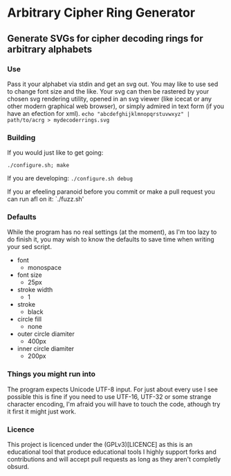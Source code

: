# Arbitrary Cipher Ring Generator
## Generate SVGs for cipher decoding rings for arbitrary alphabets

### Use

Pass it your alphabet via stdin and get an svg out. You may like to use sed to change font size and the like. Your svg can then be rastered by your chosen svg rendering utility, opened in an svg viewer (like icecat or any other modern graphical web browser), or simply admired in text form (if you have an efection for xml). 
`echo "abcdefghijklmnopqrstuvwxyz" | path/to/acrg > mydecoderrings.svg`


### Building

If you would just like to get going:

`./configure.sh; make`

If you are developing:
`./configure.sh debug`

If you ar efeeling paranoid before you commit or make a pull request you can run afl on it:
`./fuzz.sh'

### Defaults

While the program has no real settings (at the moment), as I'm too lazy to do finish it, you may wish to know the defaults to save time when writing your sed script.

- font
	- monospace
- font size
	- 25px
- stroke width
	- 1
- stroke
	- black
- circle fill 
	- none
- outer circle diamiter
	- 400px
- inner circle diamiter
	- 200px

### Things you might run into

The program expects Unicode UTF-8 input. For just about every use I see possible this is fine if you need to use UTF-16, UTF-32 or some strange character encoding, I'm afraid you will have to touch the code, athough try it first it might just work.

### Licence

This project is licenced under the (GPLv3)[LICENCE] as this is an educational tool that produce educational tools I highly support forks and contributions and will accept pull requests as long as they aren't completly obsurd.
